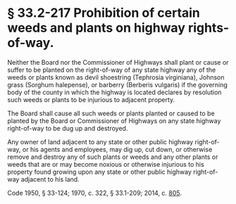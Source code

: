 # § 33.2-217 Prohibition of certain weeds and plants on highway rights-of-way.

<p>Neither the Board nor the Commissioner of Highways shall plant or cause or suffer to be planted on the right-of-way of any state highway any of the weeds or plants known as devil shoestring (Tephrosia virginiana), Johnson grass (Sorghum halepense), or barberry (Berberis vulgaris) if the governing body of the county in which the highway is located declares by resolution such weeds or plants to be injurious to adjacent property.</p><p>The Board shall cause all such weeds or plants planted or caused to be planted by the Board or Commissioner of Highways on any state highway right-of-way to be dug up and destroyed.</p><p>Any owner of land adjacent to any state or other public highway right-of-way, or his agents and employees, may dig up, cut down, or otherwise remove and destroy any of such plants or weeds and any other plants or weeds that are or may become noxious or otherwise injurious to his property found growing upon any state or other public highway right-of-way adjacent to his land.</p><p>Code 1950, § 33-124; 1970, c. 322, § 33.1-209; 2014, c. <a href='http://lis.virginia.gov/cgi-bin/legp604.exe?141+ful+CHAP0805'>805</a>.</p>